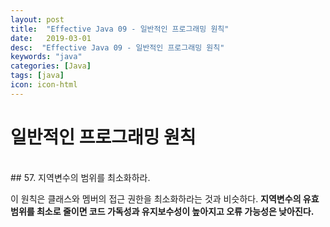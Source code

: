 ```yaml
---
layout: post
title:  "Effective Java 09 - 일반적인 프로그래밍 원칙"
date:   2019-03-01
desc:  "Effective Java 09 - 일반적인 프로그래밍 원칙"
keywords: "java"
categories: [Java]
tags: [java]
icon: icon-html
---
```


# 일반적인 프로그래밍 원칙

<br>
## 57. 지역변수의 범위를 최소화하라.

이 원칙은 클래스와 멤버의 접근 권한을 최소화하라는 것과 비슷하다. **지역변수의 유효범위를 최소로 줄이면 코드 가독성과 유지보수성이 높아지고 오류 가능성은 낮아진다.**